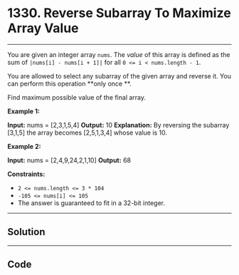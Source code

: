 # 1330. Reverse Subarray To Maximize Array Value

---

You are given an integer array `nums`. The _value_ of this array is defined as the sum of `|nums[i] - nums[i + 1]|` for all `0 <= i < nums.length - 1`.

You are allowed to select any subarray of the given array and reverse it. You can perform this operation **only once **.

Find maximum possible value of the final array.

 

**Example 1:**


**Input:** nums = [2,3,1,5,4]
**Output:** 10
**Explanation:** By reversing the subarray [3,1,5] the array becomes [2,5,1,3,4] whose value is 10.


**Example 2:**


**Input:** nums = [2,4,9,24,2,1,10]
**Output:** 68


 

**Constraints:**

  * `2 <= nums.length <= 3 * 104`
  * `-105 <= nums[i] <= 105`
  * The answer is guaranteed to fit in a 32-bit integer.

---

## Solution



---

## Code
```python


```